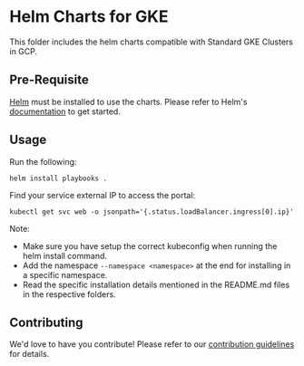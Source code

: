 # Helm Charts for GKE
This folder includes the helm charts compatible with Standard GKE Clusters in GCP.

## Pre-Requisite
[Helm](https://helm.sh) must be installed to use the charts.
Please refer to Helm's [documentation](https://helm.sh/docs/) to get started.

## Usage

Run the following:

```
helm install playbooks .
```

Find your service external IP to access the portal:
```
kubectl get svc web -o jsonpath='{.status.loadBalancer.ingress[0].ip}'
```

Note:
- Make sure you have setup the correct kubeconfig when running the helm install command.
- Add the namespace ```--namespace <namespace>``` at the end for installing in a specific namespace.
- Read the specific installation details mentioned in the README.md files in the respective folders.

## Contributing
We'd love to have you contribute! Please refer to our [contribution guidelines](https://docs.drdroid.io/docs/contributing) for details.